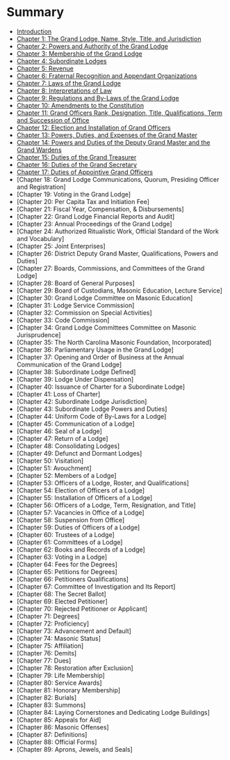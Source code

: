 # Summary

* [Introduction](README.md)
* [Chapter 1: The Grand Lodge, Name, Style, Title, and Jurisdiction](chapters/constitution/ch1.md)
* [Chapter 2: Powers and Authority of the Grand Lodge](chapters/constitution/ch2.md)
* [Chapter 3: Membership of the Grand Lodge](chapters/constitution/ch3.md)
* [Chapter 4: Subordinate Lodges](chapters/constitution/ch4.md)
* [Chapter 5: Revenue](chapters/constitution/ch5.md)
* [Chapter 6: Fraternal Recognition and Appendant Organizations](chapters/constitution/ch6.md)
* [Chapter 7: Laws of the Grand Lodge](chapters/constitution/ch7.md)
* [Chapter 8: Interpretations of Law](chapters/constitution/ch8.md)
* [Chapter 9: Regulations and By-Laws of the Grand Lodge](chapters/constitution/ch9.md)
* [Chapter 10: Amendments to the Constitution](chapters/constitution/ch10.md)
* [Chapter 11: Grand Officers Rank, Designation, Title, Qualifications, Term and Succession of Office](regulations/ch11.md)
* [Chapter 12: Election and Installation of Grand Officers](regulations/ch12.md)
* [Chapter 13: Powers, Duties, and Expenses of the Grand Master](regulations/ch13.md)
* [Chapter 14: Powers and Duties of the Deputy Grand Master and the Grand Wardens](regulations/ch14.md)
* [Chapter 15: Duties of the Grand Treasurer](regulations/ch15.md)
* [Chapter 16: Duties of the Grand Secretary](regulations/ch16.md)
* [Chapter 17:	Duties of Appointive Grand Officers](regulations/ch17.md)
* [Chapter 18:	Grand Lodge Communications, Quorum, Presiding Officer and Registration]
* [Chapter 19:	Voting in the Grand Lodge]
* [Chapter 20:	Per Capita Tax and Initiation Fee]
* [Chapter 21:	Fiscal Year, Compensation, & Disbursements]
* [Chapter 22:	Grand Lodge Financial Reports and Audit]
* [Chapter 23:	Annual Proceedings of the Grand Lodge]
* [Chapter 24:	Authorized Ritualistic Work, Official Standard of the Work and Vocabulary]
* [Chapter 25:	Joint Enterprises]
* [Chapter 26:	District Deputy Grand Master, Qualifications, Powers and Duties]
* [Chapter 27:	Boards, Commissions, and Committees of the Grand Lodge]
* [Chapter 28:	Board of General Purposes]
* [Chapter 29:	Board of Custodians, Masonic Education, Lecture Service]
* [Chapter 30:	Grand Lodge Committee on Masonic Education]
* [Chapter 31:	Lodge Service Commission]
* [Chapter 32:	Commission on Special Activities]
* [Chapter 33:	Code Commission]
* [Chapter 34:	Grand Lodge Committees Committee on Masonic Jurisprudence]
* [Chapter 35:	The North Carolina Masonic Foundation, Incorporated]
* [Chapter 36:	Parliamentary Usage in the Grand Lodge]
* [Chapter 37:	Opening and Order of Business at the Annual Communication of the Grand Lodge]
* [Chapter 38:	Subordinate Lodge Defined]
* [Chapter 39:	Lodge Under Dispensation]
* [Chapter 40:	Issuance of Charter for a Subordinate Lodge]
* [Chapter 41:	Loss of Charter]
* [Chapter 42:	Subordinate Lodge Jurisdiction]
* [Chapter 43:	Subordinate Lodge Powers and Duties]
* [Chapter 44:	Uniform Code of By-Laws for a Lodge]
* [Chapter 45:	Communication of a Lodge]
* [Chapter 46:	Seal of a Lodge]
* [Chapter 47:	Return of a Lodge]
* [Chapter 48:	Consolidating Lodges]
* [Chapter 49:	Defunct and Dormant Lodges]
* [Chapter 50:	Visitation]
* [Chapter 51:	Avouchment]
* [Chapter 52:	Members of a Lodge]
* [Chapter 53:	Officers of a Lodge, Roster, and Qualifications]
* [Chapter 54:	Election of Officers of a Lodge]
* [Chapter 55:	Installation of Officers of a Lodge]
* [Chapter 56:	Officers of a Lodge, Term, Resignation, and Title]
* [Chapter 57:	Vacancies in Office of a Lodge]
* [Chapter 58:	Suspension from Office]
* [Chapter 59:	Duties of Officers of a Lodge]
* [Chapter 60:	Trustees of a Lodge]
* [Chapter 61:	Committees of a Lodge]
* [Chapter 62:	Books and Records of a Lodge]
* [Chapter 63:	Voting in a Lodge]
* [Chapter 64:	Fees for the Degrees]
* [Chapter 65:	Petitions for Degrees]
* [Chapter 66:	Petitioners Qualifications]
* [Chapter 67:	Committee of Investigation and Its Report]
* [Chapter 68:	The Secret Ballot]
* [Chapter 69:	Elected Petitioner]
* [Chapter 70:	Rejected Petitioner or Applicant]
* [Chapter 71:	Degrees]
* [Chapter 72:	Proficiency]
* [Chapter 73:	Advancement and Default]
* [Chapter 74:	Masonic Status]
* [Chapter 75:	Affiliation]
* [Chapter 76:	Demits]
* [Chapter 77:	Dues]
* [Chapter 78:	Restoration after Exclusion]
* [Chapter 79:	Life Membership]
* [Chapter 80:	Service Awards]
* [Chapter 81:	Honorary Membership]
* [Chapter 82:	Burials]
* [Chapter 83:	Summons]
* [Chapter 84:	Laying Cornerstones and Dedicating Lodge Buildings]
* [Chapter 85:	Appeals for Aid]
* [Chapter 86:	Masonic Offenses]
* [Chapter 87:	Definitions]
* [Chapter 88:	Official Forms]
* [Chapter 89:	Aprons, Jewels, and Seals]

